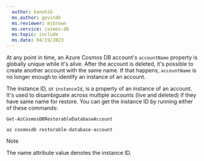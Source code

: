 ```yaml
---
  author: kanshiG
  ms.author: govindk
  ms.reviewer: mjbrown
  ms.service: cosmos-db
  ms.topic: include
  ms.date: 04/19/2023
---
```


At any point in time, an Azure Cosmos DB account's `accountName` property is globally unique while it's alive. After the account is deleted, it's possible to create another account with the same name. If that happens, `accountName` is no longer enough to identify an instance of an account.

The instance ID, or `instanceId`, is a property of an instance of an account. It's used to disambiguate across multiple accounts (live and deleted) if they have same name for restore. You can get the instance ID by running either of these commands:

```azurepowershell-interactive
Get-AzCosmosDBRestorableDatabaseAccount
```

```azurecli-interactive
az cosmosdb restorable-database-account
```

> [!NOTE]
> The name attribute value denotes the instance ID.
